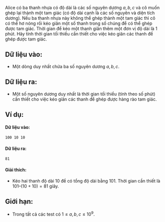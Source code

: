 Alice có ba thanh nhựa có độ dài là các số nguyên dương $a,b,c$ và cô muốn ghép lại thành một tam giác (có độ dài cạnh là các số nguyên và diện tích dương). Nếu ba thanh nhựa này không thể ghép thành một tam giác thì cô có thể hơ nóng rồi kéo giãn một số thanh trong số chúng để có thể ghép được tam giác. Thời gian để kéo một thanh giãn thêm một đơn vị độ dài là $1$ phút. Hãy tính thời gian tối thiểu cần thiết cho việc kéo giãn các thanh để ghép được tam giác.

## Dữ liệu vào:
- Một dòng duy nhất chứa ba số nguyên dương $a,b,c$.

## Dữ liệu ra:
- Một số nguyên dương duy nhất là thời gian tối thiểu (tính theo số phút) cần thiết cho việc kéo giãn các thanh để ghép được hàng rào tam giác.

## Ví dụ:
#### Dữ liệu vào:
```
100 10 10
```

#### Dữ liệu ra:
```
81
```
#### Giải thích:
- Kéo hai thanh độ dài $10$ để có tổng độ dài bằng $101$. Thời gian cần thiết là $101 – (10 + 10) = 81$ giây.

## Giới hạn:
- Trong tất cả các test có $1≤a,b,c≤10^9$.